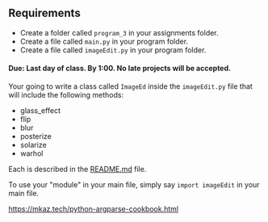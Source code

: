 ## Requirements

- Create a folder called `program_3` in your assignments folder.
- Create a file called `main.py` in your program folder.
- Create a file called `imageEdit.py` in your program folder.

#### Due: Last day of class. By 1:00. No late projects will be accepted.

Your going to write a class called `ImageEd` inside the `imageEdit.py` file that will include the following methods:
- glass_effect
- flip
- blur
- posterize
- solarize
- warhol

Each is described in the [README.md](./README.md) file. 

To use your "module" in your main file, simply say `import imageEdit` in your main file. 

https://mkaz.tech/python-argparse-cookbook.html
